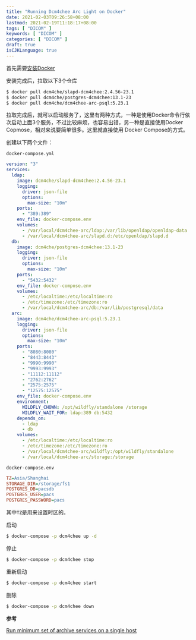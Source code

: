 ```yaml
---
title: "Running Dcm4chee Arc Light on Docker"
date: 2021-02-03T09:26:58+08:00
lastmod: 2021-02-19T11:18:17+08:00
tags: [ "DICOM" ]
keywords: [ "DICOM" ]
categories: [ "DICOM" ]
draft: true
isCJKLanguage: true
---
```


首先需要[安装Docker](https://docs.docker.com/get-docker/)

安装完成后，拉取以下3个仓库

``` bash
$ docker pull dcm4che/slapd-dcm4chee:2.4.56-23.1
$ docker pull dcm4che/postgres-dcm4chee:13.1-23
$ docker pull dcm4che/dcm4chee-arc-psql:5.23.1
```

拉取完成后，就可以启动服务了，这里有两种方式，一种是使用Docker命令行依次启动上面3个服务，不过比较麻烦，也容易出错，另一种是直接使用Docker Copmose，相对来说要简单很多。这里就直接使用 Docker Compose的方式。

创建以下两个文件：

`docker-compose.yml`

``` yaml
version: "3"
services:
  ldap:
    image: dcm4che/slapd-dcm4chee:2.4.56-23.1
    logging:
      driver: json-file
      options:
        max-size: "10m"
    ports:
      - "389:389"
    env_file: docker-compose.env
    volumes:
      - /var/local/dcm4chee-arc/ldap:/var/lib/openldap/openldap-data
      - /var/local/dcm4chee-arc/slapd.d:/etc/openldap/slapd.d
  db:
    image: dcm4che/postgres-dcm4chee:13.1-23
    logging:
      driver: json-file
      options:
        max-size: "10m"
    ports:
      - "5432:5432"
    env_file: docker-compose.env
    volumes:
      - /etc/localtime:/etc/localtime:ro
      - /etc/timezone:/etc/timezone:ro
      - /var/local/dcm4chee-arc/db:/var/lib/postgresql/data
  arc:
    image: dcm4che/dcm4chee-arc-psql:5.23.1
    logging:
      driver: json-file
      options:
        max-size: "10m"
    ports:
      - "8080:8080"
      - "8443:8443"
      - "9990:9990"
      - "9993:9993"
      - "11112:11112"
      - "2762:2762"
      - "2575:2575"
      - "12575:12575"
    env_file: docker-compose.env
    environment:
      WILDFLY_CHOWN: /opt/wildfly/standalone /storage
      WILDFLY_WAIT_FOR: ldap:389 db:5432
    depends_on:
      - ldap
      - db
    volumes:
      - /etc/localtime:/etc/localtime:ro
      - /etc/timezone:/etc/timezone:ro
      - /var/local/dcm4chee-arc/wildfly:/opt/wildfly/standalone
      - /var/local/dcm4chee-arc/storage:/storage
```

`docker-compose.env`

``` ini
TZ=Asia/Shanghai
STORAGE_DIR=/storage/fs1
POSTGRES_DB=pacsdb
POSTGRES_USER=pacs
POSTGRES_PASSWORD=pacs
```

其中`TZ`是用来设置时区的。

启动

``` bash
$ docker-compose -p dcm4chee up -d
```

停止

``` bash
$ docker-compose -p dcm4chee stop
```

重新启动

``` bash
$ docker-compose -p dcm4chee start
```

删除

``` bash
$ docker-compose -p dcm4chee down
```

**参考**

[Run minimum set of archive services on a single host](https://github.com/dcm4che/dcm4chee-arc-light/wiki/Run-minimum-set-of-archive-services-on-a-single-host)
